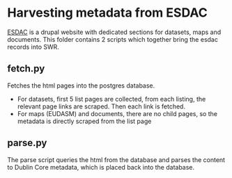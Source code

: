 # Harvesting metadata from ESDAC

[ESDAC](https://esdac.jrc.ec.europa.eu) is a drupal website with dedicated sections for datasets, maps and documents. This folder contains 2 scripts which together bring the esdac records into SWR.

## fetch.py 

Fetches the html pages into the postgres database.

- For datasets, first 5 list pages are collected, from each listing, the relevant page links are scraped. 
Then each link is fetched. 
- For maps (EUDASM) and documents, there are no child pages, so the metadata is directly scraped from the list page

## parse.py

The parse script queries the html from the database and parses the content to Dublin Core metadata, which is placed back into the database.

